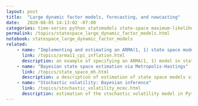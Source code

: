 ```yaml
---
layout: post
title:  "Large dynamic factor models, forecasting, and nowcasting"
date:   2020-08-05 14:13:02 -07:00
categories: time-series python statsmodels state-space maximum-likelihood em-algorithm dynamic-factors nowcasting
permalink: /topics/statespace_large_dynamic_factor_models.html
notebook: statespace_large_dynamic_factor_models
related:
    - name: "Implementing and estimating an ARMA(1, 1) state space model"
      link: /topics/arma11_cpi_inflation.html
      description: an example of specifying an ARMA(1, 1) model in state space form and estimating its parameters via maximum likelihood, Metropolis-Hastings, and Gibbs Sampling
    - name: "Bayesian state space estimation via Metropolis-Hastings"
      link: /topics/state_space_mh.html
      description: a description of estimation of state space models via Metropolis-Hastings (Bayesian posterior simulation)
    - name: "Stochastic volatility: Bayesian inference"
      link: /topics/stochastic_volatility_mcmc.html
      description: estimation of the stochastic volatility model in Python using a Bayesian MCMC approach.
---
```

